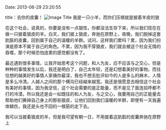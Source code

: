 Date: 2013-06-29 23:20:55

title：去你的皮囊！
![Image Title](http://24.media.tumblr.com/baf82510caca43ec4a71371e139d780d/tumblr_moickkHYtD1ql5c9wo1_500.jpg)
我是一只小羊，而你们压根就是披着羊皮的狼

在这个社会，说真的，你要是没有一点狼性，你都没法生存下来，所以我们现在在做一只披着狼皮的羊。白天，我们披上狼皮，奔驰在原野上，夜晚，我们脱掉这套肮脏的皮囊，回到属于自己的温暖的羊群。试问，这样我们累吗？累，因为我们扮演是原本不属于自己的角色。不累，因为我不穿狼皮，我们就会被这个社会无情的吞噬，那个时候恐怕连累的感觉都没有了。

最近遇到很多事情，让我开始思考这个问题，和人为友，应不应该与之交心，但是种种的事情发生以后，我还是明白了，自己太年轻，还是幻想着美好的事物。而往往想的越美好的事情人家捅你最深，我也不想去批评如今的人是多么的麻木，人情是多么冷清。人越人之间的那个横沟已经越来越宽。我还是很愿意去相信这个社会有美好的事情，因为我坚信，这个社会需要的是正能量，而不是见了面连招呼都不打的冷漠。所以我还是会一如既往的和人为友，与之交心，我要用自己的正能量去帮助他们撕掉自己身上的那些狼皮，让他们回到我们温暖的羊群，即使有一天我遍体鳞伤，我还是头也不回的一根筋的走下去。

我可以当披着狼皮的羊，但是我可望有朝一日，不用披着这肮脏的皮囊奔驰在原野上
